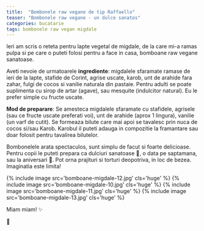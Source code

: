 ```yaml
---
title:  "Bombonele raw vegane de tip Raffaello"
teaser: "Bombonele raw vegane - un dulce sanatos"
categories: bucatarie
tags: bombonele raw vegan migdale
---
```

Ieri am scris o reteta pentru lapte vegetal de migdale, de la care mi-a ramas pulpa si pe care o puteti folosi pentru a face in casa, bomboane raw vegane sanatoase.

Aveti nevoie de urmatoarele **ingrediente**: migdalele sfaramate ramase de ieri de la lapte, stafide de Corint, agrise uscate, karob, unt de arahide fara zahar, fulgi de cocos si vanilie naturala din pastaie. Pentru adulti se poate suplimenta cu sirop de artar (agave), sau mesquite (indulcitor natural). Eu le prefer simple cu fructe uscate.

**Mod de preparare**: Se amesteca migdalele sfaramate cu stafidele, agrisele (sau ce fructe uscate preferati voi), unt de arahide (aprox 1 lingura), vanilie (un varf de cutit). Se formeaza bilute care mai apoi se tavalesc prin nuca de cocos si/sau Karob. Karobul il puteti adauga in compozitie la framantare sau doar folosit pentru tavalirea bilutelor.

Bombonelele arata spectaculos, sunt simplu de facut si foarte delicioase. Pentru copii le puteti prepara ca dulciuri sanatoase :candy:, o data pe saptamana, sau la aniversari :birthday:. Pot orna prajituri si torturi deopotriva, in loc de bezea. Imaginatia este limita!

{% include image src='bomboane-migdale-12.jpg' cls='huge' %}
{% include image src='bomboane-migdale-10.jpg' cls='huge' %}
{% include image src='bomboane-migdale-11.jpg' cls='huge' %}
{% include image src='bomboane-migdale-13.jpg' cls='huge' %}

Miam miam! :sparkles:

:sunflower:
